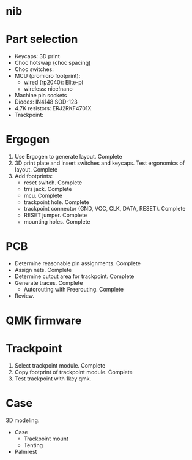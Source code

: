 # nib

# Part selection
- Keycaps: 3D print
- Choc hotswap (choc spacing)
- Choc switches: 
- MCU (promicro footprint):
  - wired (rp2040): Elite-pi
  - wireless: nice!nano
- Machine pin sockets
- Diodes: IN4148 SOD-123
- 4.7K resistors: ERJ2RKF4701X
- Trackpoint: 


# Ergogen
1. Use Ergogen to generate layout. Complete
2. 3D print plate and insert switches and keycaps. Test ergonomics of layout. Complete
3. Add footprints:
   - reset switch. Complete
   - trrs jack. Complete
   - mcu. Complete
   - trackpoint hole. Complete
   - trackpoint connector (GND, VCC, CLK, DATA, RESET). Complete
   - RESET jumper. Complete
   - mounting holes. Complete

# PCB
- Determine reasonable pin assignments. Complete
- Assign nets. Complete
- Determine cutout area for trackpoint. Complete
- Generate traces. Complete
    - Autorouting with Freerouting. Complete
- Review.

# QMK firmware


# Trackpoint
1. Select trackpoint module. Complete
2. Copy footprint of trackpoint module. Complete
3. Test trackpoint with 1key qmk.

# Case
3D modeling:
- Case
    - Trackpoint mount
    - Tenting
- Palmrest
